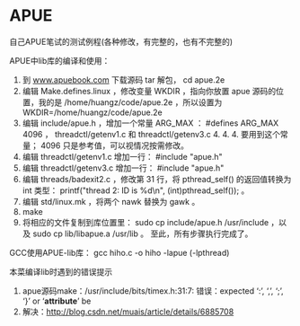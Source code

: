 APUE
====

自己APUE笔试的测试例程(各种修改，有完整的，也有不完整的)

APUE中lib库的编译和使用：
1. 到 www.apuebook.com 下载源码
  tar 解包， cd apue.2e
2. 编辑 Make.defines.linux ，修改变量 WKDIR ，指向你放置 apue 源码的位置，我的是 /home/huangz/code/apue.2e ，所以设置为 WKDIR=/home/huangz/code/apue.2e
3. 编辑 include/apue.h ，增加一个常量 ARG_MAX ： #defines ARG_MAX 4096 ， threadctl/getenv1.c 和 threadctl/getenv3.c 4. 4. 4. 要用到这个常量； 4096 只是参考值，可以视情况按需修改。
5. 编辑 threadctl/getenv1.c 增加一行： #include "apue.h"
6. 编辑 threadctl/getenv3.c 增加一行： #include "apue.h"
7. 编辑 threads/badexit2.c ，修改第 31 行，将 pthread_self() 的返回值转换为 int 类型： printf("thread 2: ID is %d\n", (int)pthread_self()); 。
8. 编辑 std/linux.mk ，将两个 nawk 替换为 gawk 。
9. make
10. 将相应的文件复制到库位置里： sudo cp include/apue.h /usr/include ，以及 sudo cp lib/libapue.a /usr/lib 。
  至此，所有步骤执行完成了。

GCC使用APUE-lib库：
gcc hiho.c -o hiho -lapue (-lpthread)

本菜编译lib时遇到的错误提示
1. apue源码make：/usr/include/bits/timex.h:31:7: 错误：expected ‘:’, ‘,’, ‘;’, ‘}’ or ‘__attribute__’ be
2. 解决：http://blog.csdn.net/muais/article/details/6885708
